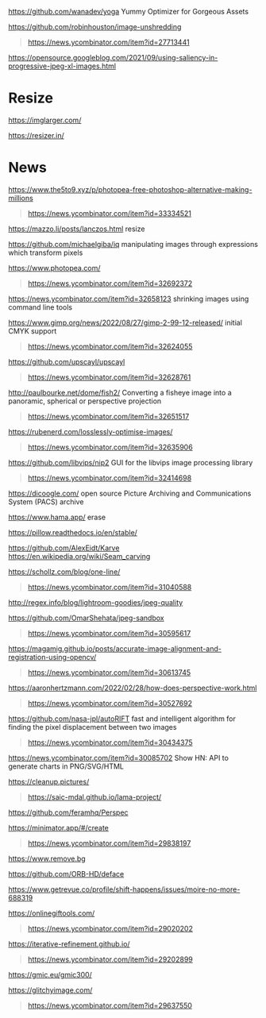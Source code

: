 https://github.com/wanadev/yoga Yummy Optimizer for Gorgeous Assets

https://github.com/robinhouston/image-unshredding
> https://news.ycombinator.com/item?id=27713441

https://opensource.googleblog.com/2021/09/using-saliency-in-progressive-jpeg-xl-images.html

# Resize
https://imglarger.com/

https://resizer.in/

# News
https://www.the5to9.xyz/p/photopea-free-photoshop-alternative-making-millions
> https://news.ycombinator.com/item?id=33334521

https://mazzo.li/posts/lanczos.html resize

https://github.com/michaelgiba/iq manipulating images through expressions which transform pixels

https://www.photopea.com/
> https://news.ycombinator.com/item?id=32692372

https://news.ycombinator.com/item?id=32658123 shrinking images using command line tools

https://www.gimp.org/news/2022/08/27/gimp-2-99-12-released/ initial CMYK support
> https://news.ycombinator.com/item?id=32624055

https://github.com/upscayl/upscayl
> https://news.ycombinator.com/item?id=32628761

http://paulbourke.net/dome/fish2/ Converting a fisheye image into a panoramic, spherical or perspective projection
> https://news.ycombinator.com/item?id=32651517

https://rubenerd.com/losslessly-optimise-images/
> https://news.ycombinator.com/item?id=32635906

https://github.com/libvips/nip2 GUI for the libvips image processing library
> https://news.ycombinator.com/item?id=32414698

https://dicoogle.com/ open source Picture Archiving and Communications System (PACS) archive

https://www.hama.app/ erase

https://pillow.readthedocs.io/en/stable/

https://github.com/AlexEidt/Karve https://en.wikipedia.org/wiki/Seam_carving

https://schollz.com/blog/one-line/
> https://news.ycombinator.com/item?id=31040588

http://regex.info/blog/lightroom-goodies/jpeg-quality

https://github.com/OmarShehata/jpeg-sandbox
> https://news.ycombinator.com/item?id=30595617

https://magamig.github.io/posts/accurate-image-alignment-and-registration-using-opencv/
> https://news.ycombinator.com/item?id=30613745

https://aaronhertzmann.com/2022/02/28/how-does-perspective-work.html
> https://news.ycombinator.com/item?id=30527692

https://github.com/nasa-jpl/autoRIFT fast and intelligent algorithm for finding the pixel displacement between two images
> https://news.ycombinator.com/item?id=30434375

https://news.ycombinator.com/item?id=30085702 Show HN: API to generate charts in PNG/SVG/HTML

https://cleanup.pictures/
> https://saic-mdal.github.io/lama-project/

https://github.com/feramhq/Perspec

https://minimator.app/#/create
> https://news.ycombinator.com/item?id=29838197

https://www.remove.bg

https://github.com/ORB-HD/deface

https://www.getrevue.co/profile/shift-happens/issues/moire-no-more-688319

https://onlinegiftools.com/
> https://news.ycombinator.com/item?id=29020202

https://iterative-refinement.github.io/
> https://news.ycombinator.com/item?id=29202899

https://gmic.eu/gmic300/

https://glitchyimage.com/
> https://news.ycombinator.com/item?id=29637550
